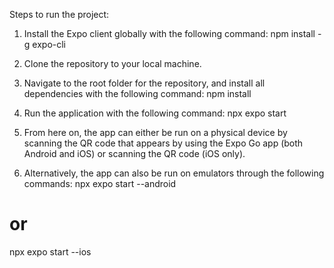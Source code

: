 Steps to run the project:

1. Install the Expo client globally with the following command:
npm install -g expo-cli

2. Clone the repository to your local machine.

3. Navigate to the root folder for the repository, and install all dependencies with the following command:
npm install

4. Run the application with the following command:
npx expo start

5. From here on, the app can either be run on a physical device by scanning the QR code that appears by using the Expo Go app (both Android and iOS) or scanning the QR code (iOS only).

6. Alternatively, the app can also be run on emulators through the following commands:
npx expo start --android
# or
npx expo start --ios
